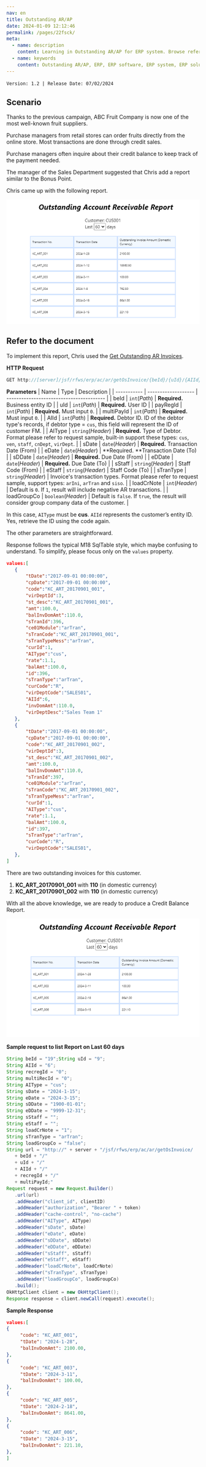 ```yaml
---
nav: en
title: Outstanding AR/AP
date: 2024-01-09 12:12:46
permalink: /pages/22fsck/
meta:
  - name: description
    content: Learning in Outstanding AR/AP for ERP system. Browse reference, sample code, tutorials, and more.
  - name: keywords
    content: Outstanding AR/AP, ERP, ERP software, ERP system, ERP solution
---
```


`Version: 1.2 | Release Date: 07/02/2024`

## Scenario

Thanks to the previous campaign, ABC Fruit Company is now one of the most well-known fruit suppliers. 

Purchase managers from retail stores can order fruits directly from the online store. Most transactions are done through credit sales.

Purchase managers often inquire about their credit balance to keep track of the payment needed.

The manager of the Sales Department suggested that Chris add a report similar to the Bonus Point.

Chris came up with the following report.

![wst21](/assets/wst21.png)

## Refer to the document

To implement this report, Chris used the [Get Outstanding AR Invoices](/pages/cae7db/#get-outstanding-ar-invoices).

**HTTP Request**
```java
GET http://[server]/jsf/rfws/erp/ac/ar/getOsInvoice/{beId}/{uId}/{AIId}/{recregId}/{multiRecId}
```

**Parameters**
| Name        | Type                | Description                              |
| ----------- | ------------------- | ---------------------------------------- |
| beId        | `int`(*Path*)       | **Required.** Business entity ID         |
| uId         | `int`(*Path*)       | **Required.** User ID                    |
| payRegId    | `int`(*Path*)       | **Required.** Must input `0`.            |
| multiPayId  | `int`(*Path*)       | **Required.** Must input `0`.            |
| AIId        | `int`(*Path*)       | **Required.** Debtor ID. ID of the debtor type's records, if debtor type = `cus`, this field will represent the ID of customer FM. |
| AIType      | `string`(*Header*)  | **Required.** Type of Debtor. Format please refer to request sample, built-in support these types: `cus`, `ven`, `staff`, `cnDept`, `virDept`. |
| sDate       | `date`(*Header*)    | **Required.** Transaction Date (From)    |
| eDate       | `date`(*Header*)    | **Required. **Transaction Date (To)      |
| sDDate      | `date`(*Header*)    | **Required.** Due Date (From)            |
| eDDate      | `date`(*Header*)    | **Required.** Due Date (To)              |
| sStaff      | `string`(*Header*)  | Staff Code (From)                        |
| eStaff      | `string`(*Header*)  | Staff Code (To)                          |
| sTranType   | `string`(*Header*)  | Invoice's transaction types. Format please refer to request sample, support types: `arIni`, `arTran` and `siso`. |
| loadCrNote  | `int`(*Header*)     | Default is `0`. If `1`, result will include negative AR transactions. |
| loadGroupCo | `boolean`(*Header*) | Default is `false`. If `true`, the result will consider group company data of the customer. |

In this case, `AIType` must be **cus**. `AIId` represents the customer’s entity ID. Yes, retrieve the ID using the code again. 

The other parameters are straightforward.

Response follows the typical M18 SqlTable style, which maybe confusing to understand. To simplify, please focus only on the `values` property.

```json
values:[
   {
	   "tDate":"2017-09-01 00:00:00",
	   "cpDate":"2017-09-01 00:00:00",
	   "code":"KC_ART_20170901_001",
	   "virDeptId":3,
	   "st_desc":"KC_ART_20170901_001",
	   "amt":100.0,
	   "balInvDomAmt":110.0,
	   "sTranId":396,
	   "ce01Module":"arTran",
	   "sTranCode":"KC_ART_20170901_001",
	   "sTranTypeMess":"arTran",
	   "curId":1,
	   "AIType":"cus",
	   "rate":1.1,
	   "balAmt":100.0,
	   "id":396,
	   "sTranType":"arTran",
	   "curCode":"R",
	   "virDeptCode":"SALES01",
	   "AIId":6,
	   "invDomAmt":110.0,
	   "virDeptDesc":"Sales Team 1"
   },
   {
	   "tDate":"2017-09-01 00:00:00",
	   "cpDate":"2017-09-01 00:00:00",
	   "code":"KC_ART_20170901_002",
	   "virDeptId":3,
	   "st_desc":"KC_ART_20170901_002",
	   "amt":100.0,
	   "balInvDomAmt":110.0,
	   "sTranId":397,
	   "ce01Module":"arTran",
	   "sTranCode":"KC_ART_20170901_002",
	   "sTranTypeMess":"arTran",
	   "curId":1,
	   "AIType":"cus",
	   "rate":1.1,
	   "balAmt":100.0,
	   "id":397,
	   "sTranType":"arTran",
	   "curCode":"R",
	   "virDeptCode":"SALES01",
   },
]
```

There are two outstanding invoices for this customer.

1. **KC_ART_20170901_001** with **110** (in domestic currency)
2. **KC_ART_20170901_002** with **110** (in domestic currency)

With all the above knowledge, we are ready to produce a Credit Balance Report.

![wst22](/assets/wst22.png)

**Sample request to list Report on Last 60 days**
```java
String beId = "19";String uId = "9";
String AIId = "6";
String recregId = "0";
String multiRecId = "0";
String AIType = "cus";
String sDate = "2024-1-15";
String eDate = "2024-3-15";
String sDDate = "1900-01-01";
String eDDate = "9999-12-31";
String sStaff = "";
String eStaff = "";
String loadCrNote = "1";
String sTranType = "arTran";
String loadGroupCo = "false";
String url = "http://" + server + "/jsf/rfws/erp/ac/ar/getOsInvoice/
   + beId + "/"
   + uId + "/"
   + AIId + "/"
   + recregId + "/"
   + multiPayId;"
Request request = new Request.Builder()
   .url(url)
   .addHeader("client_id", clientID)
   .addHeader("authorization", "Bearer " + token)
   .addHeader("cache-control", "no-cache")
   .addHeader("AIType", AIType)
   .addHeader("sDate", sDate)
   .addHeader("eDate", eDate)
   .addHeader("sDDate", sDDate)
   .addHeader("eDDate", eDDate)
   .addHeader("sStaff", sStaff)
   .addHeader("eStaff", eStaff)
   .addHeader("loadCrNote", loadCrNote)
   .addHeader("sTranType", sTranType)
   .addHeader("loadGroupCo", loadGroupCo)
   .build();
OkHttpClient client = new OkHttpClient();
Response response = client.newCall(request).execute();
```

**Sample Response**
```json
values:[
{
     "code": "KC_ART_001",
     "tDate": "2024-1-28",
     "balInvDomAmt": 2100.00,
},
{
     "code": "KC_ART_003",
     "tDate": "2024-3-11",
     "balInvDomAmt": 100.00,
},
{
     "code": "KC_ART_005",
     "tDate": "2024-2-18",
     "balInvDomAmt": 8641.00,
},
{
     "code": "KC_ART_006",
     "tDate": "2024-3-15",
     "balInvDomAmt": 221.10,
},
]
```
